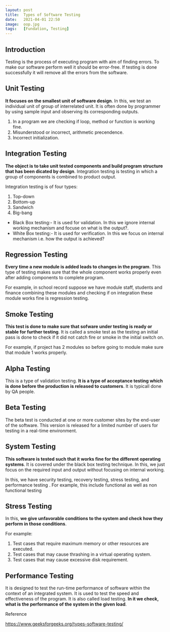 ```yaml
---
layout: post
title:  Types of Software Testing
date:   2021-04-01 22:50
image:  oop.jpg
tags:   [Fundation, Testing]
---
```


## Introduction

Testing is the process of executing program with aim of finding errors. To make our software perform well it should be error-free. If testing is done successfully it will remove all the errors from the software.

## Unit Testing 

**It focuses on the smallest unit of software design**. In this, we test an individual unit of group of interrelated unit. It is often done by programmer by using sample input and observing its corresponding outputs.

1. In a program we are checking if loop, method or function is working fine.
2. Misunderstood or incorrect, arithmetic precendence.
3. Incorrect initialization.

## Integration Testing

**The object is to take unit tested components and build program structure that has been dicated by design**. Integration testing is testing in which a group of components is combined to product output.

Integration testing is of four types:

1. Top-down
2. Bottom-up
3. Sandwich
4. Big-bang

* Black Box testing:- It is used for validation. In this we ignore internal working mechanism and focuse on what is the output?.
* White Box testing:- It is used for verification. In this we focus on internal mechanism i.e. how the output is achieved?

## Regression Testing 

**Every time a new module is added leads to changes in the program**. This type of testing makes sure that the whole component works properly even after adding components to complete program.

For example, in school record suppose we have module staff, students and finance combining these modules and checking if on integration these module works fine is regression testing.

## Smoke Testing

**This test is done to make sure that sofware under testing is ready or stable for further testing**. It is called a smoke test as the testing an initial pass is done to check if it did not catch fire or smoke in the initial switch on.

For example, if project has 2 modules so before going to module make sure that module 1 works properly.

## Alpha Testing 

This is a type of validation testing. **It is a type of acceptance testing which is done before the production is released to customers**. It is typicall done by QA people.

## Beta Testing 

The beta test is conducted at one or more customer sites by the end-user of the software. This version is released for a limited number of users for testing in a real-time environment.

## System Testing

**This software is tested such that it works fine for the different operating systems**. It is covered under the black box testing technique. In this, we just focus on the required input and output without focusing on internal working. 

In this, we have security testing, recovery testing, stress testing, and performance testing . For example, this include functional as well as non functional testing

## Stress Testing

In this, **we give unfavorable conditions to the system and check how they perform in those conditions**.

For example:

1. Test cases that require maximum memory or other resources are executed.
2. Test cases that may cause thrashing in a virtual operating system.
3. Test cases that may cause excessive disk requirement.

## Performance Testing 

It is designed to test the run-time performance of software within the context of an integrated system. It is used to test the speed and effectiveness of the program. It is also called load testing. **In it we check, what is the performance of the system in the given load**.

Reference

<https://www.geeksforgeeks.org/types-software-testing/>
